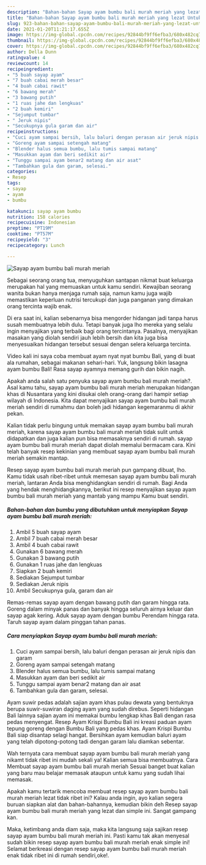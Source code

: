 ```yaml
---
description: "Bahan-bahan Sayap ayam bumbu bali murah meriah yang lezat Untuk Jualan"
title: "Bahan-bahan Sayap ayam bumbu bali murah meriah yang lezat Untuk Jualan"
slug: 923-bahan-bahan-sayap-ayam-bumbu-bali-murah-meriah-yang-lezat-untuk-jualan
date: 2021-01-20T11:21:17.655Z
image: https://img-global.cpcdn.com/recipes/92844bf9ff6efba3/680x482cq70/sayap-ayam-bumbu-bali-murah-meriah-foto-resep-utama.jpg
thumbnail: https://img-global.cpcdn.com/recipes/92844bf9ff6efba3/680x482cq70/sayap-ayam-bumbu-bali-murah-meriah-foto-resep-utama.jpg
cover: https://img-global.cpcdn.com/recipes/92844bf9ff6efba3/680x482cq70/sayap-ayam-bumbu-bali-murah-meriah-foto-resep-utama.jpg
author: Della Dunn
ratingvalue: 4
reviewcount: 14
recipeingredient:
- "5 buah sayap ayam"
- "7 buah cabai merah besar"
- "4 buah cabai rawit"
- "6 bawang merah"
- "3 bawang putih"
- "1 ruas jahe dan lengkuas"
- "2 buah kemiri"
- "Sejumput tumbar"
- " Jeruk nipis"
- "Secukupnya gula garam dan air"
recipeinstructions:
- "Cuci ayam sampai bersih, lalu baluri dengan perasan air jeruk nipis dan garam"
- "Goreng ayam sampai setengah matang"
- "Blender halus semua bumbu, lalu tumis sampai matang"
- "Masukkan ayam dan beri sedikit air"
- "Tunggu sampai ayam benar2 matang dan air asat"
- "Tambahkan gula dan garam, selesai."
categories:
- Resep
tags:
- sayap
- ayam
- bumbu

katakunci: sayap ayam bumbu 
nutrition: 158 calories
recipecuisine: Indonesian
preptime: "PT19M"
cooktime: "PT57M"
recipeyield: "3"
recipecategory: Lunch

---
```



![Sayap ayam bumbu bali murah meriah](https://img-global.cpcdn.com/recipes/92844bf9ff6efba3/680x482cq70/sayap-ayam-bumbu-bali-murah-meriah-foto-resep-utama.jpg)

Sebagai seorang orang tua, menyuguhkan santapan nikmat buat keluarga merupakan hal yang memuaskan untuk kamu sendiri. Kewajiban seorang  wanita bukan hanya menjaga rumah saja, namun kamu juga wajib memastikan keperluan nutrisi tercukupi dan juga panganan yang dimakan orang tercinta wajib enak.

Di era  saat ini, kalian sebenarnya bisa mengorder hidangan jadi tanpa harus susah membuatnya lebih dulu. Tetapi banyak juga lho mereka yang selalu ingin menyajikan yang terbaik bagi orang tercintanya. Pasalnya, menyajikan masakan yang diolah sendiri jauh lebih bersih dan kita juga bisa menyesuaikan hidangan tersebut sesuai dengan selera keluarga tercinta. 

Video kali ini saya coba membuat ayam nyat nyat bumbu Bali, yang di buat ala rumahan, sebagai makanan sehari-hari. Yuk, langsung bikin lasagna ayam bumbu Bali! Rasa sayap ayamnya memang gurih dan bikin nagih.

Apakah anda salah satu penyuka sayap ayam bumbu bali murah meriah?. Asal kamu tahu, sayap ayam bumbu bali murah meriah merupakan hidangan khas di Nusantara yang kini disukai oleh orang-orang dari hampir setiap wilayah di Indonesia. Kita dapat menyajikan sayap ayam bumbu bali murah meriah sendiri di rumahmu dan boleh jadi hidangan kegemaranmu di akhir pekan.

Kalian tidak perlu bingung untuk memakan sayap ayam bumbu bali murah meriah, karena sayap ayam bumbu bali murah meriah tidak sulit untuk didapatkan dan juga kalian pun bisa memasaknya sendiri di rumah. sayap ayam bumbu bali murah meriah dapat diolah memalui bermacam cara. Kini telah banyak resep kekinian yang membuat sayap ayam bumbu bali murah meriah semakin mantap.

Resep sayap ayam bumbu bali murah meriah pun gampang dibuat, lho. Kamu tidak usah ribet-ribet untuk memesan sayap ayam bumbu bali murah meriah, lantaran Anda bisa menghidangkan sendiri di rumah. Bagi Anda yang hendak menghidangkannya, berikut ini resep menyajikan sayap ayam bumbu bali murah meriah yang mantab yang mampu Kamu buat sendiri.

<!--inarticleads1-->

##### Bahan-bahan dan bumbu yang dibutuhkan untuk menyiapkan Sayap ayam bumbu bali murah meriah:

1. Ambil 5 buah sayap ayam
1. Ambil 7 buah cabai merah besar
1. Ambil 4 buah cabai rawit
1. Gunakan 6 bawang merah
1. Gunakan 3 bawang putih
1. Gunakan 1 ruas jahe dan lengkuas
1. Siapkan 2 buah kemiri
1. Sediakan Sejumput tumbar
1. Sediakan  Jeruk nipis
1. Ambil Secukupnya gula, garam dan air


Remas-remas sayap ayam dengan bawang putih dan garam hingga rata. Goreng dalam minyak panas dan banyak hingga seluruh airnya keluar dan sayap agak kering. Aduk sayap ayam dengan bumbu Perendam hingga rata. Taruh sayap ayam dalam pinggan tahan panas. 

<!--inarticleads2-->

##### Cara menyiapkan Sayap ayam bumbu bali murah meriah:

1. Cuci ayam sampai bersih, lalu baluri dengan perasan air jeruk nipis dan garam
1. Goreng ayam sampai setengah matang
1. Blender halus semua bumbu, lalu tumis sampai matang
1. Masukkan ayam dan beri sedikit air
1. Tunggu sampai ayam benar2 matang dan air asat
1. Tambahkan gula dan garam, selesai.


Ayam suwir pedas adalah sajian ayam khas pulau dewata yang bentuknya berupa suwir-suwiran daging ayam yang sudah direbus. Seperti hidangan Bali lainnya sajian ayam ini memakai bumbu lengkap khas Bali dengan rasa pedas menyengat. Resep Ayam Krispi Bumbu Bali ini kreasi paduan ayam tepung goreng dengan Bumbu Bali yang pedas khas. Ayam Krispi Bumbu Bali siap disantap selagi hangat. Bersihkan ayam kemudian baluri ayam yang telah dipotong-potong tadi dengan garam lalu diamkan sebentar. 

Wah ternyata cara membuat sayap ayam bumbu bali murah meriah yang nikamt tidak ribet ini mudah sekali ya! Kalian semua bisa membuatnya. Cara Membuat sayap ayam bumbu bali murah meriah Sesuai banget buat kalian yang baru mau belajar memasak ataupun untuk kamu yang sudah lihai memasak.

Apakah kamu tertarik mencoba membuat resep sayap ayam bumbu bali murah meriah lezat tidak ribet ini? Kalau anda ingin, ayo kalian segera buruan siapkan alat dan bahan-bahannya, kemudian bikin deh Resep sayap ayam bumbu bali murah meriah yang lezat dan simple ini. Sangat gampang kan. 

Maka, ketimbang anda diam saja, maka kita langsung saja sajikan resep sayap ayam bumbu bali murah meriah ini. Pasti kamu tak akan menyesal sudah bikin resep sayap ayam bumbu bali murah meriah enak simple ini! Selamat berkreasi dengan resep sayap ayam bumbu bali murah meriah enak tidak ribet ini di rumah sendiri,oke!.

